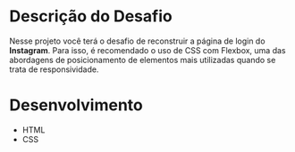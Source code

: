 # Descrição do Desafio
Nesse projeto você terá o desafio de reconstruir a página de login do **Instagram**. Para isso, é recomendado o uso de CSS com Flexbox, uma das abordagens de posicionamento de elementos mais utilizadas quando se trata de responsividade. 

# Desenvolvimento 
* HTML
* CSS
